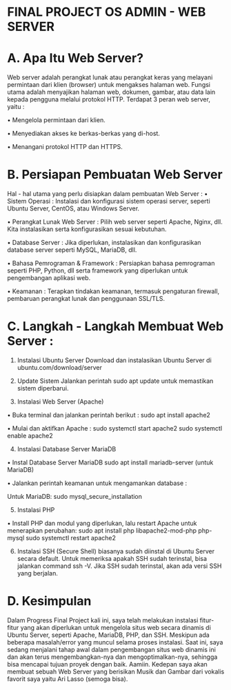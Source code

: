 # FINAL PROJECT OS ADMIN - WEB SERVER

# A. Apa Itu Web Server?
Web server adalah perangkat lunak atau perangkat keras yang melayani permintaan dari klien (browser) untuk mengakses halaman web. Fungsi utama adalah menyajikan halaman web, dokumen, gambar, atau data lain kepada pengguna melalui protokol HTTP. Terdapat 3 peran web server, yaitu :

• Mengelola permintaan dari klien.

• Menyediakan akses ke berkas-berkas yang di-host.

• Menangani protokol HTTP dan HTTPS.

# B. Persiapan Pembuatan Web Server
Hal - hal utama yang perlu disiapkan dalam pembuatan Web Server :
•	Sistem Operasi : Instalasi dan konfigurasi sistem operasi server, seperti Ubuntu Server, CentOS, atau Windows Server.

•	Perangkat Lunak Web Server : Pilih web server seperti Apache, Nginx, dll. Kita instalasikan serta konfigurasikan sesuai kebutuhan.

•	Database Server : Jika diperlukan, instalasikan dan konfigurasikan database server seperti MySQL, MariaDB, dll.

•	Bahasa Pemrograman & Framework : Persiapkan bahasa pemrograman seperti PHP, Python, dll serta framework yang diperlukan untuk pengembangan aplikasi web.

•	Keamanan : Terapkan tindakan keamanan, termasuk pengaturan firewall, pembaruan perangkat lunak dan penggunaan SSL/TLS.


# C. Langkah - Langkah Membuat Web Server :

1. Instalasi Ubuntu Server
Download dan instalasikan Ubuntu Server di ubuntu.com/download/server

2. Update Sistem
Jalankan perintah sudo apt update untuk memastikan sistem diperbarui.

3. Instalasi Web Server (Apache)

•	Buka terminal dan jalankan perintah berikut :
sudo apt install apache2

•	Mulai dan aktifkan Apache :
sudo systemctl start apache2
sudo systemctl enable apache2

4. Instalasi Database Server MariaDB

•	Instal Database Server MariaDB
sudo apt install mariadb-server (untuk MariaDB)

•	Jalankan perintah keamanan untuk mengamankan database :

Untuk MariaDB: sudo mysql_secure_installation

5. Instalasi PHP

•	Install PHP dan modul yang diperlukan, lalu restart Apache untuk menerapkan perubahan:
sudo apt install php libapache2-mod-php php-mysql
sudo systemctl restart apache2

6. Instalasi SSH (Secure Shell) biasanya sudah diinstal di Ubuntu Server secara default. Untuk memeriksa apakah SSH sudah terinstal, bisa jalankan command ssh -V. Jika SSH sudah terinstal, akan ada versi SSH yang berjalan.

# D. Kesimpulan
Dalam Progress Final Project kali ini, saya telah melakukan instalasi fitur-fitur yang akan diperlukan untuk mengelola situs web secara dinamis di Ubuntu Server, seperti Apache, MariaDB, PHP, dan SSH. Meskipun ada beberapa masalah/error yang muncul selama proses instalasi. Saat ini, saya sedang menjalani tahap awal dalam pengembangan situs web dinamis ini dan akan terus mengembangkan-nya dan mengoptimalkan-nya, sehingga bisa mencapai tujuan proyek dengan baik. Aamiin. Kedepan saya akan membuat sebuah Web Server yang berisikan Musik dan Gambar dari vokalis favorit saya yaitu Ari Lasso (semoga bisa).
